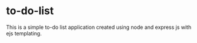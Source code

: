 # to-do-list
This is a simple to-do list application created using node and express js with ejs templating.

